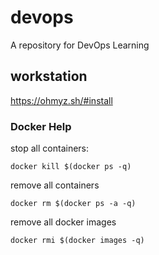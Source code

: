# devops
A repository for DevOps Learning

## workstation
https://ohmyz.sh/#install


### Docker Help 

stop all containers:
```
docker kill $(docker ps -q)
````
remove all containers
```
docker rm $(docker ps -a -q)
```

remove all docker images
```
docker rmi $(docker images -q)
```

